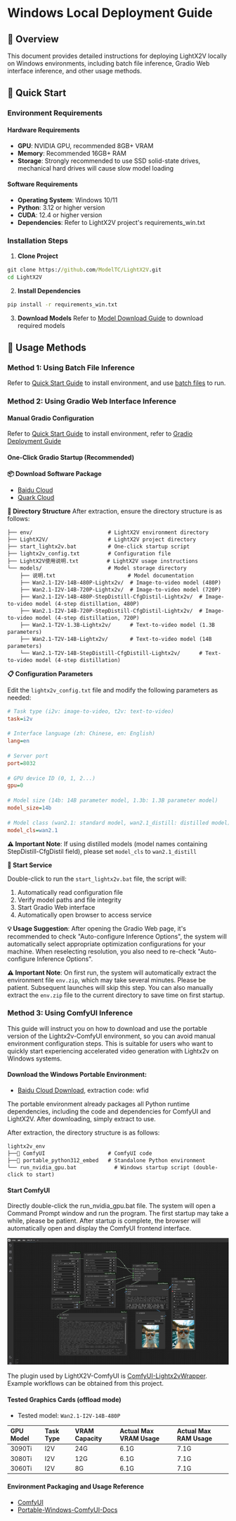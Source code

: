 # Windows Local Deployment Guide

## 📖 Overview

This document provides detailed instructions for deploying LightX2V locally on Windows environments, including batch file inference, Gradio Web interface inference, and other usage methods.

## 🚀 Quick Start

### Environment Requirements

#### Hardware Requirements
- **GPU**: NVIDIA GPU, recommended 8GB+ VRAM
- **Memory**: Recommended 16GB+ RAM
- **Storage**: Strongly recommended to use SSD solid-state drives, mechanical hard drives will cause slow model loading

#### Software Requirements
- **Operating System**: Windows 10/11
- **Python**: 3.12 or higher version
- **CUDA**: 12.4 or higher version
- **Dependencies**: Refer to LightX2V project's requirements_win.txt

### Installation Steps

1. **Clone Project**
```cmd
git clone https://github.com/ModelTC/LightX2V.git
cd LightX2V
```

2. **Install Dependencies**
```cmd
pip install -r requirements_win.txt
```

3. **Download Models**
Refer to [Model Download Guide](../getting_started/quickstart.md) to download required models

## 🎯 Usage Methods

### Method 1: Using Batch File Inference

Refer to [Quick Start Guide](../getting_started/quickstart.md) to install environment, and use [batch files](https://github.com/ModelTC/LightX2V/tree/main/scripts/win) to run.

### Method 2: Using Gradio Web Interface Inference

#### Manual Gradio Configuration

Refer to [Quick Start Guide](../getting_started/quickstart.md) to install environment, refer to [Gradio Deployment Guide](./deploy_gradio.md)

#### One-Click Gradio Startup (Recommended)

**📦 Download Software Package**
- [Baidu Cloud](https://pan.baidu.com/s/1ef3hEXyIuO0z6z9MoXe4nQ?pwd=7g4f)
- [Quark Cloud](https://pan.quark.cn/s/36a0cdbde7d9)

**📁 Directory Structure**
After extraction, ensure the directory structure is as follows:

```
├── env/                        # LightX2V environment directory
├── LightX2V/                   # LightX2V project directory
├── start_lightx2v.bat          # One-click startup script
├── lightx2v_config.txt         # Configuration file
├── LightX2V使用说明.txt         # LightX2V usage instructions
└── models/                     # Model storage directory
    ├── 说明.txt                       # Model documentation
    ├── Wan2.1-I2V-14B-480P-Lightx2v/  # Image-to-video model (480P)
    ├── Wan2.1-I2V-14B-720P-Lightx2v/  # Image-to-video model (720P)
    ├── Wan2.1-I2V-14B-480P-StepDistill-CfgDistil-Lightx2v/  # Image-to-video model (4-step distillation, 480P)
    ├── Wan2.1-I2V-14B-720P-StepDistill-CfgDistil-Lightx2v/  # Image-to-video model (4-step distillation, 720P)
    ├── Wan2.1-T2V-1.3B-Lightx2v/      # Text-to-video model (1.3B parameters)
    ├── Wan2.1-T2V-14B-Lightx2v/       # Text-to-video model (14B parameters)
    └── Wan2.1-T2V-14B-StepDistill-CfgDistill-Lightx2v/      # Text-to-video model (4-step distillation)
```

**📋 Configuration Parameters**

Edit the `lightx2v_config.txt` file and modify the following parameters as needed:

```ini
# Task type (i2v: image-to-video, t2v: text-to-video)
task=i2v

# Interface language (zh: Chinese, en: English)
lang=en

# Server port
port=8032

# GPU device ID (0, 1, 2...)
gpu=0

# Model size (14b: 14B parameter model, 1.3b: 1.3B parameter model)
model_size=14b

# Model class (wan2.1: standard model, wan2.1_distill: distilled model)
model_cls=wan2.1
```

**⚠️ Important Note**: If using distilled models (model names containing StepDistill-CfgDistil field), please set `model_cls` to `wan2.1_distill`

**🚀 Start Service**

Double-click to run the `start_lightx2v.bat` file, the script will:
1. Automatically read configuration file
2. Verify model paths and file integrity
3. Start Gradio Web interface
4. Automatically open browser to access service

**💡 Usage Suggestion**: After opening the Gradio Web page, it's recommended to check "Auto-configure Inference Options", the system will automatically select appropriate optimization configurations for your machine. When reselecting resolution, you also need to re-check "Auto-configure Inference Options".

**⚠️ Important Note**: On first run, the system will automatically extract the environment file `env.zip`, which may take several minutes. Please be patient. Subsequent launches will skip this step. You can also manually extract the `env.zip` file to the current directory to save time on first startup.

### Method 3: Using ComfyUI Inference

This guide will instruct you on how to download and use the portable version of the Lightx2v-ComfyUI environment, so you can avoid manual environment configuration steps. This is suitable for users who want to quickly start experiencing accelerated video generation with Lightx2v on Windows systems.

#### Download the Windows Portable Environment:

- [Baidu Cloud Download](https://pan.baidu.com/s/1FVlicTXjmXJA1tAVvNCrBw?pwd=wfid), extraction code: wfid

The portable environment already packages all Python runtime dependencies, including the code and dependencies for ComfyUI and LightX2V. After downloading, simply extract to use.

After extraction, the directory structure is as follows:

```shell
lightx2v_env
├──📂 ComfyUI                    # ComfyUI code
├──📂 portable_python312_embed   # Standalone Python environment
└── run_nvidia_gpu.bat            # Windows startup script (double-click to start)
```

#### Start ComfyUI

Directly double-click the run_nvidia_gpu.bat file. The system will open a Command Prompt window and run the program. The first startup may take a while, please be patient. After startup is complete, the browser will automatically open and display the ComfyUI frontend interface.

![i2v example workflow](../../../../assets/figs/portabl_windows/pic1.png)

The plugin used by LightX2V-ComfyUI is [ComfyUI-Lightx2vWrapper](https://github.com/ModelTC/ComfyUI-Lightx2vWrapper). Example workflows can be obtained from this project.

#### Tested Graphics Cards (offload mode)

- Tested model: `Wan2.1-I2V-14B-480P`

| GPU Model   | Task Type   | VRAM Capacity | Actual Max VRAM Usage | Actual Max RAM Usage |
|:-----------|:------------|:--------------|:---------------------|:---------------------|
| 3090Ti     | I2V         | 24G           | 6.1G                 | 7.1G                 |
| 3080Ti     | I2V         | 12G           | 6.1G                 | 7.1G                 |
| 3060Ti     | I2V         | 8G            | 6.1G                 | 7.1G                 |


#### Environment Packaging and Usage Reference
- [ComfyUI](https://github.com/comfyanonymous/ComfyUI)
- [Portable-Windows-ComfyUI-Docs](https://docs.comfy.org/zh-CN/installation/comfyui_portable_windows#portable-%E5%8F%8A%E8%87%AA%E9%83%A8%E7%BD%B2)
